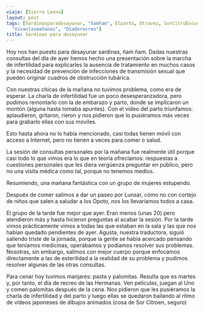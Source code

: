 ```yaml
---
viaje: [Sierra Leona]
layout: post
tags: [Sardinasparadesayunar, "ñamñam", Elparto, Otravez, SorCitroEscuchaJapo,
  "Vivanlasmañanas", "Díaderecreo"]
title: Sardinas para desayunar
---
```

Hoy nos han puesto para desayunar sardinas, ñam ñam. Dadas nuestras consultas del día de ayer hemos hecho una presentación sobre la marcha de infertilidad para explicarles la ausencia de tratamiento en muchos casos y la necesidad de prevención de infecciones de transmisión sexual que pueden originar cuadros de obstrucción tubárica.

Con nuestras chicas de la mañana no tuvimos problema, como era de esperar. La charla de infertilidad fue un poco desesperanzadora, pero pudimos remontarlo con la de embarazo y parto, donde se implicaron un montón (alguna hasta tomaba apuntes). Con el vídeo del parto triunfamos: aplaudieron, gritaron, rieron y nos pidieron que lo pusiéramos más veces para grabarlo ellas con sus móviles.

Esto hasta ahora no lo había mencionado, casi todas tienen móvil con acceso a Internet, pero no tienen a veces para comer o salud.

La sesión de consultas personales por la mañana fue realmente útil porque casi todo lo que vimos era lo que en teoría ofrecíamos: respuestas a cuestiones personales que les diera vergüenza preguntar en público, pero no una visita médica como tal, porque no tenemos medios.

Resumiendo, una mañana fantástica con un grupo de mujeres estupendo.

Después de comer salimos a dar un paseo por Lunsar, cómo no con cortejo de niños que salen a saludar a los Opoto, nos los llevaríamos todos a casa. 

El grupo de la tarde fue mejor que ayer. Eran menos (unas 20) pero atendieron más y hasta hicieron preguntas al acabar la sesión. Por la tarde vimos prácticamente vimos a todas las que estaban en la sala y las que nos habían quedado pendientes de ayer. Agusta, nuestra traductora, siguió saliendo triste de la jornada, porque la gente se había acercado pensando que teníamos medicinas, operábamos y podíamos resolver sus problemas. Nosotras, sin embargo, salimos con mejor cuerpo porque enfocamos directamente a las de esterilidad a la realidad de su problema y pudimos resolver algunas de las otras consultas.

Para cenar hoy tuvimos manjares: pasta y palomitas. Resulta que es martes y, por tanto, el día de recreo de las Hermanas. Ven películas, juegan al Uno y comen palomitas después de la cena. Nos pidieron que les pusiéramos la charla de infertilidad y del parto y luego ellas se quedaron bailando al ritmo de vídeos japoneses de dibujos animados (cosa de Sor Citroen, seguro)
 